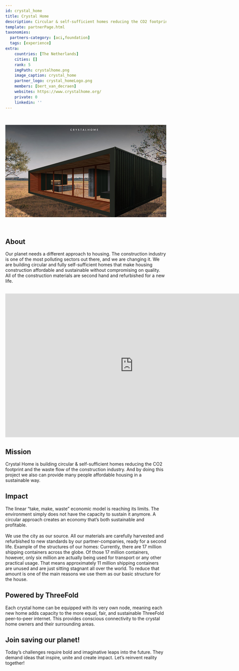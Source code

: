 ```yaml
---
id: crystal_home
title: Crystal Home
description: Circular & self-sufficient homes reducing the CO2 footprint and the waste production.
template: partnerPage.html
taxonomies:
  partners-category: [aci,foundation]
  tags: [experience]
extra:
    countries: [The Netherlands]
    cities: []
    rank: 5
    imgPath: crystalhome.png
    image_caption: crystal_home
    partner_logo: crystal_homeLogo.png
    members: [bert_van_decraen]
    websites: https://www.crystalhome.org/
    private: 0
    linkedin: ''
---
```


<br/>

![crystalhome](crystalhome2.jpg)

<br/>

## About

Our planet needs a different approach to housing. The construction industry is one of the most polluting sectors out there, and we are changing it. We are building circular and fully self-sufficient homes that make housing construction affordable and sustainable without compromising on quality. All of the construction materials are second hand and refurbished for a new life.

<BR>

<iframe src="https://player.vimeo.com/video/432586040" width="800" height="450" frameborder="0" allow="autoplay; fullscreen" allowfullscreen></iframe>

<BR>

## Mission

Crystal Home is building circular & self-sufficient homes reducing the CO2 footprint and the waste flow of the construction industry. And by doing this project we also can provide many people affordable housing in a sustainable way.

## Impact

The linear “take, make, waste” economic model is reaching its limits. The environment simply does not have the capacity to sustain it anymore. A circular approach creates an economy that’s both sustainable and profitable.
<br/>
<br/>
We use the city as our source. All our materials are carefully harvested and refurbished to new standards by our partner-companies, ready for a second life. Example of the structures of our homes: Currently, there are 17 million shipping containers across the globe. Of those 17 million containers, however, only six million are actually being used for transport or any other practical usage. That means approximately 11 million shipping containers are unused and are just sitting stagnant all over the world. To reduce that amount is one of the main reasons we use them as our basic structure for the house.

## Powered by ThreeFold

Each crystal home can be equipped with its very own node, meaning each new home adds capacity to the more equal, fair, and sustainable ThreeFold peer-to-peer internet. This provides conscious connectivity to the crystal home owners and their surrounding areas.

## Join saving our planet!

Today’s challenges require bold and imaginative leaps into the future. They demand ideas that inspire, unite and create impact. Let’s reinvent reality together!

<!-- ## Support this project

Crystal Home is included in ThreeFold’s [Token Distribution Event (TDE)](https://library.threefold.me/info/tfgrid/#/tdeoverview)</a> for the impact it brings to our planet, humanity and the ThreeFold Grid.
The ThreeFold Token (TFT) represents a unit of capacity on the new Internet and is created only when new capacity is added to the ThreeFold Grid.
Each project on the TDE benefits from TFT fund allocations. You can buy TFT's and support Crystal Home, and the growth of a new Conscious Internet. -->

<!-- ## TFGrid Solution

### Roadmap

- Q1 2021
    - First 10 Crystal Homes Sold
- Q3 2021
    - Ingegrate 3Bot/Crystal Twin in Crystal Home -->
